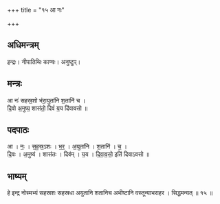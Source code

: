 +++
title = "१५ आ नः"

+++
## अधिमन्त्रम्
इन्द्रः। नीपातिथिः काण्वः। अनुष्टुप्।

## मन्त्रः
आ नः॑ सहस्र॒शो भ॑रा॒युता॑नि श॒तानि॑ च ।  
दि॒वो अ॒मुष्य॒ शास॑तो॒ दिवं॑ य॒य दि॑वावसो ॥

## पदपाठः
आ । नः॒ । स॒ह॒स्र॒ऽशः । भ॒र॒ । अ॒युता॑नि । श॒तानि॑ । च॒ ।  
दि॒वः । अ॒मुष्य॑ । शास॑तः । दिव॑म् । य॒य । दि॒वा॒व॒सो॒ इति॑ दिवाऽवसो ॥

## भाष्यम्
हे इन्द्र नोस्मभ्यं सहस्रशः सहस्रधा अयुतानि शतानिच अभीष्टानि वस्तून्याभराहर । सिद्धमन्यत् ॥ १५ ॥